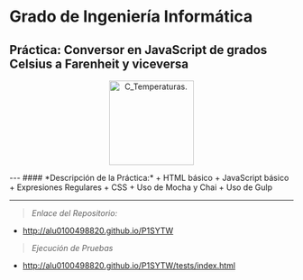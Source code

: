 # Grado de Ingeniería Informática

## Práctica: Conversor en JavaScript de grados Celsius a Farenheit y viceversa
<p align="Center">
  <img src="https://lh3.ggpht.com/Vn9sIUPcCVihrxMATWR_MjCIFuc5quCw-R3UN8Rmoze7rgaBhHdmF2RqjX3x28EJoQ=w300" title="C_Temperaturas." width="150" height="150">
</p>
---
#### *Descripción de la Práctica:*
  + HTML básico
  + JavaScript básico
  + Expresiones Regulares
  + CSS
  + Uso de Mocha y Chai
  + Uso de Gulp

---
  > *Enlace del Repositorio:*

  * http://alu0100498820.github.io/P1SYTW


  > *Ejecución de Pruebas*

  * http://alu0100498820.github.io/P1SYTW/tests/index.html
